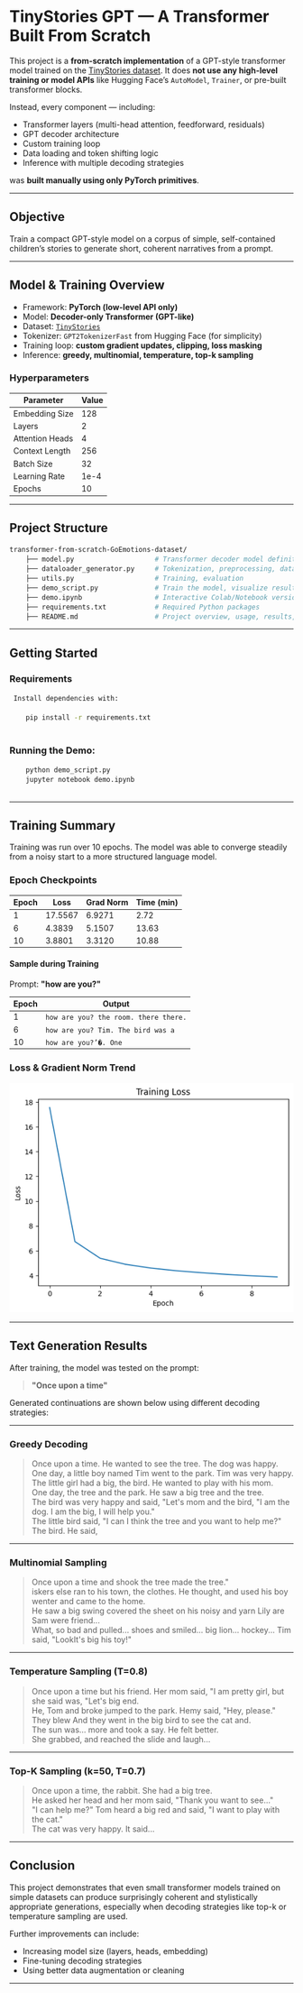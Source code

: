 # TinyStories GPT — A Transformer Built From Scratch

This project is a **from-scratch implementation** of a GPT-style transformer model trained on the
[TinyStories dataset](https://huggingface.co/datasets/eminorhan/tinystories).
It does **not use any high-level training or model APIs** like Hugging Face’s `AutoModel`, `Trainer`,
or pre-built transformer blocks.

Instead, every component — including:

- Transformer layers (multi-head attention, feedforward, residuals)
- GPT decoder architecture
- Custom training loop
- Data loading and token shifting logic
- Inference with multiple decoding strategies

was **built manually using only PyTorch primitives**.

---

## Objective

Train a compact GPT-style model on a corpus of simple, self-contained children’s stories to generate short, coherent
narratives from a prompt.

---

## Model & Training Overview

- Framework: **PyTorch (low-level API only)**
- Model: **Decoder-only Transformer (GPT-like)**
- Dataset: [`TinyStories`](https://huggingface.co/datasets/eminorhan/tinystories)
- Tokenizer: `GPT2TokenizerFast` from Hugging Face (for simplicity)
- Training loop: **custom gradient updates, clipping, loss masking**
- Inference: **greedy, multinomial, temperature, top-k sampling**


### Hyperparameters

| Parameter         | Value     |
|------------------|-----------|
| Embedding Size    | 128       |
| Layers            | 2         |
| Attention Heads   | 4         |
| Context Length    | 256       |
| Batch Size        | 32        |
| Learning Rate     | 1e-4      |
| Epochs            | 10        |

---


##  Project Structure

```bash
transformer-from-scratch-GoEmotions-dataset/
    ├── model.py                    # Transformer decoder model definition
    ├── dataloader_generator.py     # Tokenization, preprocessing, dataset & dataloader
    ├── utils.py                    # Training, evaluation
    ├── demo_script.py              # Train the model, visualize results, sample predictions (script format)
    ├── demo.ipynb                  # Interactive Colab/Notebook version of the demo
    ├── requirements.txt            # Required Python packages
    ├── README.md                   # Project overview, usage, results, etc.

```
---


## Getting Started

### Requirements

```bash
 Install dependencies with:

    pip install -r requirements.txt
    
```
 ### Running the Demo:
 ```bash
     python demo_script.py
     jupyter notebook demo.ipynb
     
```
---

## Training Summary

Training was run over 10 epochs. The model was able to converge steadily from a noisy start to a more
structured language model.

### Epoch Checkpoints

| Epoch | Loss    | Grad Norm | Time (min) |
|-------|---------|-----------|------------|
| 1     | 17.5567 | 6.9271    | 2.72       |
| 6     | 4.3839  | 5.1507    | 13.63      |
| 10    | 3.8801  | 3.3120    | 10.88      |

#### Sample during Training

Prompt: **"how are you?"**

| Epoch | Output                                |
|-------|---------------------------------------|
| 1     | `how are you? the room. there there.` |
| 6     | `how are you? Tim. The bird was a`    |
| 10    | `how are you?’�. One`                 |

###  Loss & Gradient Norm Trend

![Training Curve](train.png)

---

## Text Generation Results

After training, the model was tested on the prompt:

> **"Once upon a time"**

Generated continuations are shown below using different decoding strategies:

---

### Greedy Decoding

> Once upon a time. He wanted to see the tree. The dog was happy.  
> One day, a little boy named Tim went to the park. Tim was very happy.  
> The little girl had a big, the bird. He wanted to play with his mom.  
> One day, the tree and the park. He saw a big tree and the tree.  
> The bird was very happy and said, "Let's mom and the bird, "I am the dog. I am the big, I will help you."  
> The little bird said, "I can I think the tree and you want to help me?" The bird. He said,

---

### Multinomial Sampling

> Once upon a time and shook the tree made the tree."  
> iskers else ran to his town, the clothes. He thought, and used his boy wenter and came to the home.  
> He saw a big swing covered the sheet on his noisy and yarn Lily are Sam were friend...  
> What, so bad and pulled... shoes and smiled... big lion... hockey... Tim said, "LookIt's big his toy!"

---

### Temperature Sampling (T=0.8)

> Once upon a time but his friend. Her mom said, "I am pretty girl, but she said was, "Let's big end.  
> He, Tom and broke jumped to the park. Hemy said, "Hey, please."  
> They blew And they went in the big bird to see the cat and.  
> The sun was… more and took a say. He felt better.  
> She grabbed, and reached the slide and laugh...

---

### Top-K Sampling (k=50, T=0.7)

> Once upon a time, the rabbit. She had a big tree.  
> He asked her head and her mom said, "Thank you want to see..."  
> "I can help me?" Tom heard a big red and said, "I want to play with the cat."  
> The cat was very happy. It said...

---



## Conclusion

This project demonstrates that even small transformer models trained on simple datasets can produce surprisingly coherent
and stylistically appropriate generations, especially when decoding strategies like top-k or temperature sampling are used.

Further improvements can include:
- Increasing model size (layers, heads, embedding)
- Fine-tuning decoding strategies
- Using better data augmentation or cleaning

---
